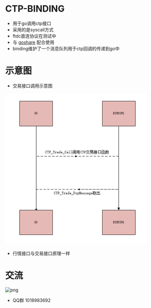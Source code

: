 # CTP-BINDING

- 用于go调用ctp接口
- 采用的是syscall方式
- ftdc直连协议在测试中
- 与 [goshare](https://github.com/mineralres/goshare) 配合使用
- binding维护了一个消息队列用于ctp回调的传递到go中

# 示意图

* 交易接口调用示意图

![](2019-05-04-12-13-51.png)

* 行情接口与交易接口原理一样

# 交流

![png](https://github.com/mineralres/goshare/blob/master/doc/images/goshare-group.png)

* QQ群 1018983692 
